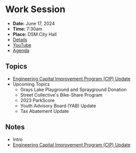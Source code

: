 # Work Session

- **Date:** June 17, 2024
- **Time:** 7:30am
- **Place:** DSM City Hall
- [Details](https://www.dsm.city/citycouncil_detail_T60_R2873.php)
- [YouTube](https://youtube.com/live/cHb9B4u5J90)
- [Agenda](https://councildocs.dsm.city/agendas/2024/20240617CouncilWorkSession.pdf)

## Topics

- [Engineering Capital Improvement Program (CIP) Update](https://www.dsm.city/document_center/City%20Clerk/Work%20Sessions/2024/Engineering%20CIP%20Update.pdf)
- Upcoming Topics
    - Grays Lake Playground and Sprayground Donation
    - Street Collective's Bike-Share Program
    - 2023 ParkScore
    - Youth Advisory Board (YAB) Update
    - Tax Abatement Update 

## Notes

- Intro
- [Engineering Capital Improvement Program (CIP) Update](https://www.dsm.city/document_center/City%20Clerk/Work%20Sessions/2024/Engineering%20CIP%20Update.pdf)


